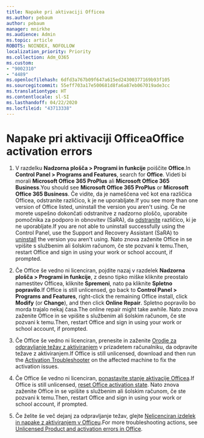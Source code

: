 ```yaml
---
title: Napake pri aktivaciji Officea
ms.author: pebaum
author: pebaum
manager: mnirkhe
ms.audience: Admin
ms.topic: article
ROBOTS: NOINDEX, NOFOLLOW
localization_priority: Priority
ms.collection: Adm_O365
ms.custom:
- "9002310"
- "4489"
ms.openlocfilehash: 6dfd3a767b09f647a615ed24300377169b93f105
ms.sourcegitcommit: 55eff703a17e500681d8fa6a87eb067019ade3cc
ms.translationtype: HT
ms.contentlocale: sl-SI
ms.lasthandoff: 04/22/2020
ms.locfileid: "43713338"
---
```

# <a name="office-activation-errors"></a><span data-ttu-id="6f099-102">Napake pri aktivaciji Officea</span><span class="sxs-lookup"><span data-stu-id="6f099-102">Office activation errors</span></span>

1. <span data-ttu-id="6f099-103">V razdelku **Nadzorna plošča > Programi in funkcije** poiščite **Office**.</span><span class="sxs-lookup"><span data-stu-id="6f099-103">In **Control Panel > Programs and Features**, search for **Office**.</span></span> <span data-ttu-id="6f099-104">Videti bi morali **Microsoft Office 365 ProPlus** ali **Microsoft Office 365 Business**.</span><span class="sxs-lookup"><span data-stu-id="6f099-104">You should see **Microsoft Office 365 ProPlus** or **Microsoft Office 365 Business**.</span></span> <span data-ttu-id="6f099-105">Če vidite, da je nameščena več kot ena različica Officea, odstranite različico, k je ne uporabljate.</span><span class="sxs-lookup"><span data-stu-id="6f099-105">If you see more than one version of Office listed, uninstall the version you aren't using.</span></span> <span data-ttu-id="6f099-106">Če ne morete uspešno dokončati odstranitve z nadzorno ploščo, uporabite pomočnika za podporo in obnovitev (SaRA), da [odstranite](https://aka.ms/SARA-OfficeUninstall-Alchemy) različico, ki je ne uporabljate.</span><span class="sxs-lookup"><span data-stu-id="6f099-106">If you are not able to uninstall successfully using the Control Panel, use the Support and Recovery Assistant (SaRA) to [uninstall](https://aka.ms/SARA-OfficeUninstall-Alchemy) the version you aren't using.</span></span> <span data-ttu-id="6f099-107">Nato znova zaženite Office in se vpišite s službenim ali šolskim računom, če ste pozvani k temu.</span><span class="sxs-lookup"><span data-stu-id="6f099-107">Then, restart Office and sign in using your work or school account, if prompted.</span></span> 

2. <span data-ttu-id="6f099-108">Če Office še vedno ni licenciran, pojdite nazaj v razdelek **Nadzorna plošča > Programi in funkcije**, z desno tipko miške kliknite preostalo namestitev Officea, kliknite **Spremeni**, nato pa kliknite **Spletno popravilo**.</span><span class="sxs-lookup"><span data-stu-id="6f099-108">If Office is still unlicensed, go back to **Control Panel > Programs and Features**, right-click the remaining Office install, click **Modify** (or **Change**), and then click **Online Repair**.</span></span> <span data-ttu-id="6f099-109">Spletno popravilo bo morda trajalo nekaj časa.</span><span class="sxs-lookup"><span data-stu-id="6f099-109">The online repair might take awhile.</span></span> <span data-ttu-id="6f099-110">Nato znova zaženite Office in se vpišite s službenim ali šolskim računom, če ste pozvani k temu.</span><span class="sxs-lookup"><span data-stu-id="6f099-110">Then, restart Office and sign in using your work or school account, if prompted.</span></span> 

3. <span data-ttu-id="6f099-111">Če Office še vedno ni licenciran, prenesite in zaženite [Orodje za odpravljanje težav z aktiviranjem](https://aka.ms/SARA-OfficeActivation-Alchemy) v prizadetem računalniku, da odpravite težave z aktiviranjem.</span><span class="sxs-lookup"><span data-stu-id="6f099-111">If Office is still unlicensed, download and then run the [Activation Troubleshooter](https://aka.ms/SARA-OfficeActivation-Alchemy) on the affected machine to fix the activation issues.</span></span> 

4. <span data-ttu-id="6f099-112">Če Office še vedno ni licenciran, [ponastavite stanje aktivacije Officea](https://docs.microsoft.com/office365/troubleshoot/activation/reset-office-365-proplus-activation-state).</span><span class="sxs-lookup"><span data-stu-id="6f099-112">If Office is still unlicensed, [reset Office activation state](https://docs.microsoft.com/office365/troubleshoot/activation/reset-office-365-proplus-activation-state).</span></span> <span data-ttu-id="6f099-113">Nato znova zaženite Office in se vpišite s službenim ali šolskim računom, če ste pozvani k temu.</span><span class="sxs-lookup"><span data-stu-id="6f099-113">Then, restart Office and sign in using your work or school account, if prompted.</span></span>  

5. <span data-ttu-id="6f099-114">Če želite še več dejanj za odpravljanje težav, glejte [Nelicenciran izdelek in napake z aktiviranjem v Officeu](https://support.office.com/article/unlicensed-product-and-activation-errors-in-office-0d23d3c0-c19c-4b2f-9845-5344fedc4380).</span><span class="sxs-lookup"><span data-stu-id="6f099-114">For more troubleshooting actions, see [Unlicensed Product and activation errors in Office](https://support.office.com/article/unlicensed-product-and-activation-errors-in-office-0d23d3c0-c19c-4b2f-9845-5344fedc4380).</span></span>

